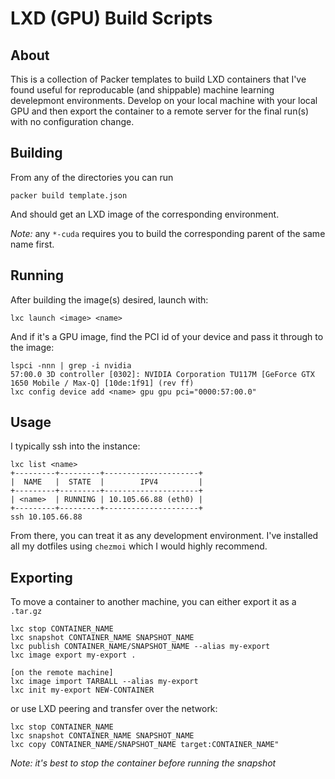 # LXD (GPU) Build Scripts

## About
This is a collection of Packer templates to build LXD containers that I've found
useful for reproducable (and shippable) machine learning develepmont environments.
Develop on your local machine with your local GPU and then export the container
to a remote server for the final run(s) with no configuration change.
## Building

From any of the directories you can run
```
packer build template.json
```
And should get an LXD image of the corresponding environment.

_Note:_ any `*-cuda` requires you to build the corresponding parent of the same
name first.

## Running
After building the image(s) desired, launch with:
```
lxc launch <image> <name>
```
And if it's a GPU image, find the PCI id of your device and pass it through to the image:
```
lspci -nnn | grep -i nvidia
57:00.0 3D controller [0302]: NVIDIA Corporation TU117M [GeForce GTX 1650 Mobile / Max-Q] [10de:1f91] (rev ff)
lxc config device add <name> gpu gpu pci="0000:57:00.0"
```
## Usage
I typically ssh into the instance:
```
lxc list <name>
+---------+---------+---------------------+
|  NAME   |  STATE  |        IPV4         |
+---------+---------+---------------------+
| <name>  | RUNNING | 10.105.66.88 (eth0) |
+---------+---------+---------------------+
ssh 10.105.66.88
```
From there, you can treat it as any development environment. I've installed all my
dotfiles using `chezmoi` which I would highly recommend.

## Exporting
To move a container to another machine, you can either export it as a `.tar.gz`
```
lxc stop CONTAINER_NAME
lxc snapshot CONTAINER_NAME SNAPSHOT_NAME
lxc publish CONTAINER_NAME/SNAPSHOT_NAME --alias my-export
lxc image export my-export .

[on the remote machine]
lxc image import TARBALL --alias my-export
lxc init my-export NEW-CONTAINER
```
or use LXD peering and transfer over the network:
```
lxc stop CONTAINER_NAME
lxc snapshot CONTAINER_NAME SNAPSHOT_NAME
lxc copy CONTAINER_NAME/SNAPSHOT_NAME target:CONTAINER_NAME"
```
_Note: it's best to stop the container before running the snapshot_
